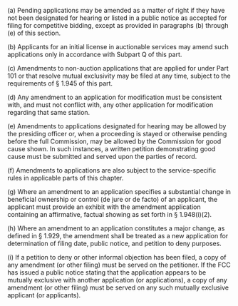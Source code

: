 (a) Pending applications may be amended as a matter of right if they have not been designated for hearing or listed in a public notice as accepted for filing for competitive bidding, except as provided in paragraphs (b) through (e) of this section.

(b) Applicants for an initial license in auctionable services may amend such applications only in accordance with Subpart Q of this part.

(c) Amendments to non-auction applications that are applied for under Part 101 or that resolve mutual exclusivity may be filed at any time, subject to the requirements of § 1.945 of this part.

(d) Any amendment to an application for modification must be consistent with, and must not conflict with, any other application for modification regarding that same station.

(e) Amendments to applications designated for hearing may be allowed by the presiding officer or, when a proceeding is stayed or otherwise pending before the full Commission, may be allowed by the Commission for good cause shown. In such instances, a written petition demonstrating good cause must be submitted and served upon the parties of record.

(f) Amendments to applications are also subject to the service-specific rules in applicable parts of this chapter.

(g) Where an amendment to an application specifies a substantial change in beneficial ownership or control (de jure or de facto) of an applicant, the applicant must provide an exhibit with the amendment application containing an affirmative, factual showing as set forth in § 1.948(i)(2).

(h) Where an amendment to an application constitutes a major change, as defined in § 1.929, the amendment shall be treated as a new application for determination of filing date, public notice, and petition to deny purposes.

(i) If a petition to deny or other informal objection has been filed, a copy of any amendment (or other filing) must be served on the petitioner. If the FCC has issued a public notice stating that the application appears to be mutually exclusive with another application (or applications), a copy of any amendment (or other filing) must be served on any such mutually exclusive applicant (or applicants).

